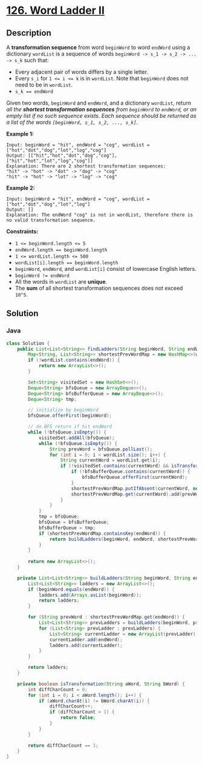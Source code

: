 # [126. Word Ladder II](https://leetcode.com/problems/word-ladder-ii/description/)

## Description
A **transformation sequence** from word `beginWord` to word `endWord` using a dictionary `wordList` is a sequence of words `beginWord -> s_1 -> s_2 -> ... -> s_k` such that:

+ Every adjacent pair of words differs by a single letter.
+ Every `s_i` for `1 <= i <= k` is in `wordList`. Note that `beginWord` does not need to be in `wordList`.
+ `s_k == endWord`

Given two words, `beginWord` and `endWord`, and a dictionary `wordList`, return *all the **shortest transformation sequences** from `beginWord` to `endWord`, or an empty list if no such sequence exists. Each sequence should be returned as a list of the words `[beginWord, s_1, s_2, ..., s_k]`*.

**Example 1:**
```
Input: beginWord = "hit", endWord = "cog", wordList = ["hot","dot","dog","lot","log","cog"]
Output: [["hit","hot","dot","dog","cog"],["hit","hot","lot","log","cog"]]
Explanation: There are 2 shortest transformation sequences:
"hit" -> "hot" -> "dot" -> "dog" -> "cog"
"hit" -> "hot" -> "lot" -> "log" -> "cog"
```

**Example 2:**
```
Input: beginWord = "hit", endWord = "cog", wordList = ["hot","dot","dog","lot","log"]
Output: []
Explanation: The endWord "cog" is not in wordList, therefore there is no valid transformation sequence.
```

**Constraints:**
+ `1 <= beginWord.length <= 5`
+ `endWord.length == beginWord.length`
+ `1 <= wordList.length <= 500`
+ `wordList[i].length == beginWord.length`
+ `beginWord`, `endWord`, and `wordList[i]` consist of lowercase English letters.
+ `beginWord != endWord`
+ All the words in `wordList` are **unique**.
+ The **sum** of all shortest transformation sequences does not exceed `10^5`.

## Solution
### Java
```java
class Solution {
    public List<List<String>> findLadders(String beginWord, String endWord, List<String> wordList) {
        Map<String, List<String>> shortestPrevWordMap = new HashMap<>(wordList.size());
        if (!wordList.contains(endWord)) {
            return new ArrayList<>();
        }

        Set<String> visitedSet = new HashSet<>();
        Deque<String> bfsQueue = new ArrayDeque<>();
        Deque<String> bfsBufferQueue = new ArrayDeque<>();
        Deque<String> tmp;

        // initialize by beginWord
        bfsQueue.offerFirst(beginWord);

        // do BFS return if hit endWord
        while (!bfsQueue.isEmpty()) {
            visitedSet.addAll(bfsQueue);
            while (!bfsQueue.isEmpty()) {
                String prevWord = bfsQueue.pollLast();
                for (int i = 0; i < wordList.size(); i++) {
                    String currentWord = wordList.get(i);
                    if (!visitedSet.contains(currentWord) && isTransformation(prevWord, currentWord)) {
                        if (!bfsBufferQueue.contains(currentWord)) {
                            bfsBufferQueue.offerFirst(currentWord);
                        }
                        shortestPrevWordMap.putIfAbsent(currentWord, new ArrayList<>());
                        shortestPrevWordMap.get(currentWord).add(prevWord);
                    }
                }
            }
            tmp = bfsQueue;
            bfsQueue = bfsBufferQueue;
            bfsBufferQueue = tmp;
            if (shortestPrevWordMap.containsKey(endWord)) {
                return buildLadders(beginWord, endWord, shortestPrevWordMap);
            }
        }
        
        return new ArrayList<>();
    }

    private List<List<String>> buildLadders(String beginWord, String endWord, Map<String, List<String>> shortestPrevWordMap) {
        List<List<String>> ladders = new ArrayList<>();
        if (beginWord.equals(endWord)) {
            ladders.add(Arrays.asList(beginWord));
            return ladders;
        }

        for (String prevWord : shortestPrevWordMap.get(endWord)) {
            List<List<String>> prevLadders = buildLadders(beginWord, prevWord, shortestPrevWordMap);
            for (List<String> prevLadder : prevLadders) {
                List<String> currentLadder = new ArrayList(prevLadder);
                currentLadder.add(endWord);
                ladders.add(currentLadder);
            }
        }

        return ladders;
    }

    private boolean isTransformation(String aWord, String bWord) {
        int diffCharCount = 0;
        for (int i = 0; i < aWord.length(); i++) {
            if (aWord.charAt(i) != bWord.charAt(i)) {
                diffCharCount++;
                if (diffCharCount > 1) {
                    return false;
                }
            }
        }

        return diffCharCount == 1;
    }
}
```

